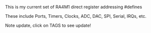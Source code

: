 This is my current set of RA4M1 direct register addressing #defines

These include Ports, Timers, Clocks, ADC, DAC, SPI, Serial, IRQs, etc.

Note update, click on TAGS to see update!
